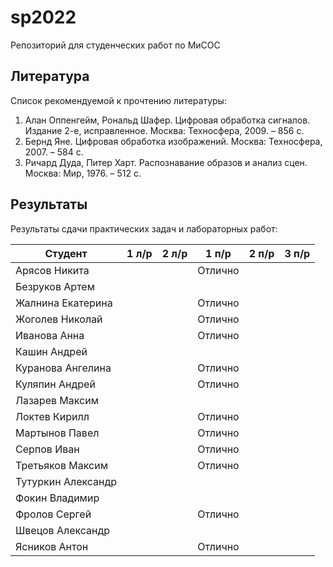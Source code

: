 # sp2022
Репозиторий для студенческих работ по МиСОС

Литература
----------
Список рекомендуемой к прочтению литературы:
1. Алан Оппенгейм, Рональд Шафер. Цифровая обработка сигналов. Издание 2-е, исправленное. Москва: Техносфера, 2009. – 856 с.
2. Бернд Яне. Цифровая обработка изображений. Москва: Техносфера, 2007. – 584 с.
3. Ричард Дуда, Питер Харт. Распознавание образов и анализ сцен. Москва: Мир, 1976. – 512 с.

Результаты
----------

Результаты сдачи практических задач и лабораторных работ:

| Студент              |  1 л/р  |  2 л/р  |  1 п/р  |  2 п/р  |  3 п/р  |
| -------------------- | ------- | ------- | ------- | ------- | ------- |
| Арясов Никита        |         |         | Отлично |         |         |
| Безруков Артем       |         |         |         |         |         |
| Жалнина Екатерина    |         |         | Отлично |         |         |
| Жоголев Николай      |         |         | Отлично |         |         |
| Иванова Анна         |         |         | Отлично |         |         |
| Кашин Андрей         |         |         |         |         |         |
| Куранова Ангелина    |         |         | Отлично |         |         |
| Куляпин Андрей       |         |         | Отлично |         |         |
| Лазарев Максим       |         |         |         |         |         |
| Локтев Кирилл        |         |         | Отлично |         |         |
| Мартынов Павел       |         |         | Отлично |         |         |
| Серпов Иван          |         |         | Отлично |         |         |
| Третьяков Максим     |         |         | Отлично |         |         |
| Тутуркин Александр   |         |         |         |         |         |
| Фокин Владимир       |         |         |         |         |         |
| Фролов Сергей        |         |         | Отлично |         |         |
| Швецов Александр     |         |         |         |         |         |
| Ясников Антон        |         |         | Отлично |         |         |
